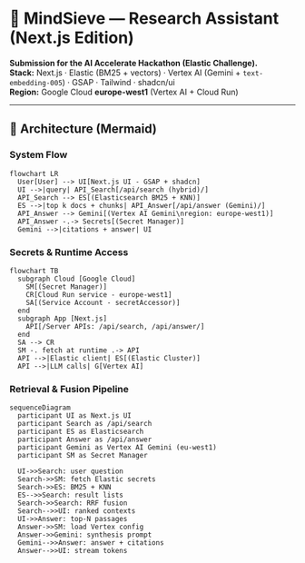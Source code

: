 # 🧠 MindSieve — Research Assistant (Next.js Edition)

**Submission for the AI Accelerate Hackathon (Elastic Challenge).**  
**Stack:** Next.js · Elastic (BM25 + vectors) · Vertex AI (Gemini + `text-embedding-005`) · GSAP · Tailwind · shadcn/ui  
**Region:** Google Cloud **europe-west1** (Vertex AI + Cloud Run)

---

## 🧭 Architecture (Mermaid)

### System Flow
```mermaid
flowchart LR
  User[User] --> UI[Next.js UI - GSAP + shadcn]
  UI -->|query| API_Search[/api/search (hybrid)/]
  API_Search --> ES[(Elasticsearch BM25 + KNN)]
  ES -->|top k docs + chunks| API_Answer[/api/answer (Gemini)/]
  API_Answer --> Gemini[(Vertex AI Gemini\nregion: europe-west1)]
  API_Answer -.-> Secrets[(Secret Manager)]
  Gemini -->|citations + answer| UI
```

### Secrets & Runtime Access
```mermaid
flowchart TB
  subgraph Cloud [Google Cloud]
    SM[(Secret Manager)]
    CR[Cloud Run service - europe-west1]
    SA[(Service Account - secretAccessor)]
  end
  subgraph App [Next.js]
    API[/Server APIs: /api/search, /api/answer/]
  end
  SA --> CR
  SM -. fetch at runtime .-> API
  API -->|Elastic client| ES[(Elastic Cluster)]
  API -->|LLM calls| G[Vertex AI]
```

### Retrieval & Fusion Pipeline
```mermaid
sequenceDiagram
  participant UI as Next.js UI
  participant Search as /api/search
  participant ES as Elasticsearch
  participant Answer as /api/answer
  participant Gemini as Vertex AI Gemini (eu-west1)
  participant SM as Secret Manager

  UI->>Search: user question
  Search->>SM: fetch Elastic secrets
  Search->>ES: BM25 + KNN
  ES-->>Search: result lists
  Search->>Search: RRF fusion
  Search-->>UI: ranked contexts
  UI->>Answer: top-N passages
  Answer->>SM: load Vertex config
  Answer->>Gemini: synthesis prompt
  Gemini-->>Answer: answer + citations
  Answer-->>UI: stream tokens
```
